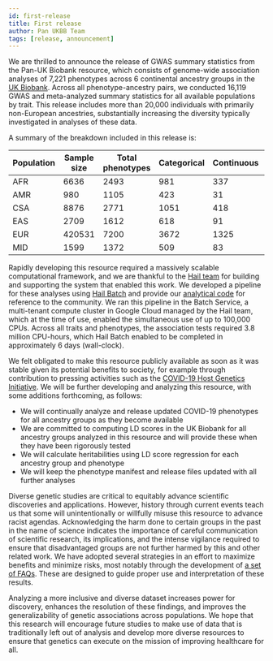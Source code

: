 ```yaml
---
id: first-release
title: First release
author: Pan UKBB Team
tags: [release, announcement]
---
```


We are thrilled to announce the release of GWAS summary statistics from the Pan-UK Biobank resource, which consists of genome-wide association analyses of 7,221 phenotypes across 6 continental ancestry groups in the [UK Biobank](https://www.ukbiobank.ac.uk/). Across all phenotype-ancestry pairs, we conducted 16,119 GWAS and meta-analyzed summary statistics for all available populations by trait. This release includes more than 20,000 individuals with primarily non-European ancestries, substantially increasing the diversity typically investigated in analyses of these data.

A summary of the breakdown included in this release is:

| Population   | Sample size | Total phenotypes | Categorical | Continuous | Phecode | ICD-10 | Biomarkers | Prescriptions |
|-------|-----------|----------------|------------|---------|-------|-------------|------------|---------------|
| AFR |      6636 |           2493 |        981 |     337 |   197 |        725  |         30 |           223 |
| AMR |       980 |           1105 |        423 |      31 |    20 |        561  |         30 |            40 |
| CSA |      8876 |           2771 |       1051 |     418 |   234 |        719  |         30 |           319 |
| EAS |      2709 |           1612 |        618 |      91 |    55 |        714  |         29 |           105 |
| EUR |    420531 |           7200 |       3672 |    1325 |   929 |        800  |         30 |           444 |
| MID |      1599 |           1372 |        509 |      83 |    52 |        591  |         30 |           107 |


Rapidly developing this resource required a massively scalable computational framework, and we are thankful to the [Hail team](https://hail.is) for building and supporting the system that enabled this work. We developed a pipeline for these analyses using [Hail Batch](https://hail.is/docs/batch/index.html) and provide our [analytical code](https://github.com/atgu/ukbb_pan_ancestry) for reference to the community. We ran this pipeline in the Batch Service, a multi-tenant compute cluster in Google Cloud managed by the Hail team, which at the time of use, enabled the simultaneous use of up to 100,000 CPUs. Across all traits and phenotypes, the association tests required 3.8 million CPU-hours, which Hail Batch enabled to be completed in approximately 6 days (wall-clock).

We felt obligated to make this resource publicly available as soon as it was stable given its potential benefits to society, for example through contribution to pressing activities such as the [COVID-19 Host Genetics Initiative](https://www.covid19hg.org/). We will be further developing and analyzing this resource, with some additions forthcoming, as follows:
- We will continually analyze and release updated COVID-19 phenotypes for all ancestry groups as they become available
- We are committed to computing LD scores in the UK Biobank for all ancestry groups analyzed in this resource and will provide these when they have been rigorously tested
- We will calculate heritabilities using LD score regression for each ancestry group and phenotype
- We will keep the phenotype manifest and release files updated with all further analyses

Diverse genetic studies are critical to equitably advance scientific discoveries and applications. However, history through current events teach us that some will unintentionally or willfully misuse this resource to advance racist agendas. Acknowledging the harm done to certain groups in the past in the name of science indicates the importance of careful communication of scientific research, its implications, and the intense vigilance required to ensure that disadvantaged groups are not further harmed by this and other related work. We have adopted several strategies in an effort to maximize benefits and minimize risks, most notably through the development of [a set of FAQs](https://pan.ukbb.broadinstitute.org/docs/background). These are designed to guide proper use and interpretation of these results.

Analyzing a more inclusive and diverse dataset increases power for discovery, enhances the resolution of these findings, and improves the generalizability of genetic associations across populations. We hope that this research will encourage future studies to make use of data that is traditionally left out of analysis and develop more diverse resources to ensure that genetics can execute on the mission of improving healthcare for all.
